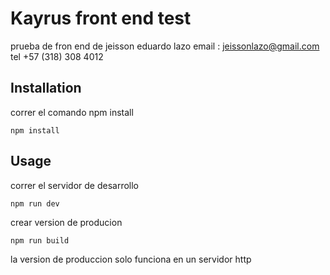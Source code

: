 # Kayrus front end test 

prueba de fron end de jeisson eduardo lazo 
email : jeissonlazo@gmail.com
tel +57 (318) 308 4012

## Installation
correr el comando npm install

```
npm install
```

## Usage
correr el servidor de desarrollo
```
npm run dev
```
crear version de producion
```
npm run build
```
la version de produccion solo funciona en un servidor http 
